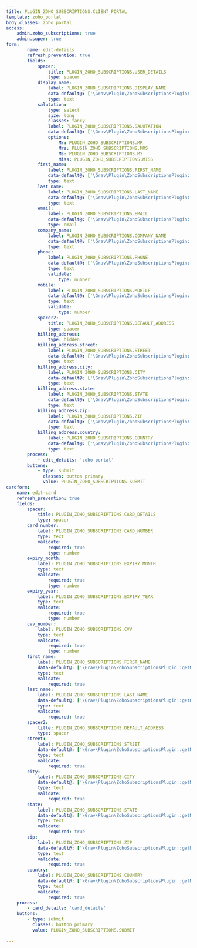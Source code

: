 ```yaml
---
title: PLUGIN_ZOHO_SUBSCRIPTIONS.CLIENT_PORTAL
template: zoho_portal
body_classes: zoho_portal
access:
    admin.zoho_subscriptions: true
    admin.super: true
form:
        name: edit-details
        refresh_prevention: true
        fields:
            spacer: 
                title: PLUGIN_ZOHO_SUBSCRIPTIONS.USER_DETAILS
                type: spacer
            display_name:
                label: PLUGIN_ZOHO_SUBSCRIPTIONS.DISPLAY_NAME
                data-default@: ['\Grav\Plugin\ZohoSubscriptionsPlugin::getMyDefault', 'display_name']
                type: text
            salutation: 
                type: select
                size: long
                classes: fancy
                label: PLUGIN_ZOHO_SUBSCRIPTIONS.SALUTATION
                data-default@: ['\Grav\Plugin\ZohoSubscriptionsPlugin::getMyDefault', 'salutation']
                options:
                    Mr: PLUGIN_ZOHO_SUBSCRIPTIONS.MR
                    Mrs: PLUGIN_ZOHO_SUBSCRIPTIONS.MRS
                    Ms: PLUGIN_ZOHO_SUBSCRIPTIONS.MS
                    Miss: PLUGIN_ZOHO_SUBSCRIPTIONS.MISS
            first_name: 
                label: PLUGIN_ZOHO_SUBSCRIPTIONS.FIRST_NAME
                data-default@: ['\Grav\Plugin\ZohoSubscriptionsPlugin::getMyDefault', 'first_name']
                type: text 
            last_name: 
                label: PLUGIN_ZOHO_SUBSCRIPTIONS.LAST_NAME
                data-default@: ['\Grav\Plugin\ZohoSubscriptionsPlugin::getMyDefault', 'last_name']
                type: text 
            email: 
                label: PLUGIN_ZOHO_SUBSCRIPTIONS.EMAIL
                data-default@: ['\Grav\Plugin\ZohoSubscriptionsPlugin::getMyDefault', 'email']
                type: email 
            company_name: 
                label: PLUGIN_ZOHO_SUBSCRIPTIONS.COMPANY_NAME
                data-default@: ['\Grav\Plugin\ZohoSubscriptionsPlugin::getMyDefault', 'company_name']
                type: text 
            phone: 
                label: PLUGIN_ZOHO_SUBSCRIPTIONS.PHONE
                data-default@: ['\Grav\Plugin\ZohoSubscriptionsPlugin::getMyDefault', 'phone']
                type: text 
                validate:
                    type: number
            mobile: 
                label: PLUGIN_ZOHO_SUBSCRIPTIONS.MOBILE
                data-default@: ['\Grav\Plugin\ZohoSubscriptionsPlugin::getMyDefault', 'mobile']
                type: text 
                validate:
                    type: number
            spacer2: 
                title: PLUGIN_ZOHO_SUBSCRIPTIONS.DEFAULT_ADDRESS
                type: spacer 
            billing_address: 
                type: hidden
            billing_address.street: 
                label: PLUGIN_ZOHO_SUBSCRIPTIONS.STREET
                data-default@: ['\Grav\Plugin\ZohoSubscriptionsPlugin::getMyDefaultAddress', 'street']
                type: text 
            billing_address.city: 
                label: PLUGIN_ZOHO_SUBSCRIPTIONS.CITY
                data-default@: ['\Grav\Plugin\ZohoSubscriptionsPlugin::getMyDefaultAddress', 'city']
                type: text 
            billing_address.state: 
                label: PLUGIN_ZOHO_SUBSCRIPTIONS.STATE
                data-default@: ['\Grav\Plugin\ZohoSubscriptionsPlugin::getMyDefaultAddress', 'state']
                type: text 
            billing_address.zip: 
                label: PLUGIN_ZOHO_SUBSCRIPTIONS.ZIP
                data-default@: ['\Grav\Plugin\ZohoSubscriptionsPlugin::getMyDefaultAddress', 'zip']
                type: text 
            billing_address.country: 
                label: PLUGIN_ZOHO_SUBSCRIPTIONS.COUNTRY
                data-default@: ['\Grav\Plugin\ZohoSubscriptionsPlugin::getMyDefaultAddress', 'country']
                type: text               
        process:
            - edit_details: 'zoho-portal'
        buttons:
            - type: submit
              classes: button primary
              value: PLUGIN_ZOHO_SUBSCRIPTIONS.SUBMIT      
cardform:
    name: edit-card
    refresh_prevention: true
    fields:
        spacer: 
            title: PLUGIN_ZOHO_SUBSCRIPTIONS.CARD_DETAILS
            type: spacer
        card_number:
            label: PLUGIN_ZOHO_SUBSCRIPTIONS.CARD_NUMBER
            type: text
            validate:
                required: true
                type: number
        expiry_month: 
            label: PLUGIN_ZOHO_SUBSCRIPTIONS.EXPIRY_MONTH
            type: text 
            validate:
                required: true
                type: number
        expiry_year: 
            label: PLUGIN_ZOHO_SUBSCRIPTIONS.EXPIRY_YEAR
            type: text 
            validate:
                required: true
                type: number
        cvv_number: 
            label: PLUGIN_ZOHO_SUBSCRIPTIONS.CVV
            type: text 
            validate:
                required: true
                type: number
        first_name: 
            label: PLUGIN_ZOHO_SUBSCRIPTIONS.FIRST_NAME
            data-default@: ['\Grav\Plugin\ZohoSubscriptionsPlugin::getMyDefault', 'first_name']
            type: text 
            validate:
                required: true
        last_name: 
            label: PLUGIN_ZOHO_SUBSCRIPTIONS.LAST_NAME
            data-default@: ['\Grav\Plugin\ZohoSubscriptionsPlugin::getMyDefault', 'last_name']
            type: text 
            validate:
                required: true
        spacer2: 
            title: PLUGIN_ZOHO_SUBSCRIPTIONS.DEFAULT_ADDRESS
            type: spacer 
        street: 
            label: PLUGIN_ZOHO_SUBSCRIPTIONS.STREET
            data-default@: ['\Grav\Plugin\ZohoSubscriptionsPlugin::getMyDefaultAddress', 'street']
            type: text 
            validate:
                required: true
        city: 
            label: PLUGIN_ZOHO_SUBSCRIPTIONS.CITY
            data-default@: ['\Grav\Plugin\ZohoSubscriptionsPlugin::getMyDefaultAddress', 'city']
            type: text 
            validate:
                required: true
        state: 
            label: PLUGIN_ZOHO_SUBSCRIPTIONS.STATE
            data-default@: ['\Grav\Plugin\ZohoSubscriptionsPlugin::getMyDefaultAddress', 'state']
            type: text 
            validate:
                required: true
        zip: 
            label: PLUGIN_ZOHO_SUBSCRIPTIONS.ZIP
            data-default@: ['\Grav\Plugin\ZohoSubscriptionsPlugin::getMyDefaultAddress', 'zip']
            type: text 
            validate:
                required: true
        country: 
            label: PLUGIN_ZOHO_SUBSCRIPTIONS.COUNTRY
            data-default@: ['\Grav\Plugin\ZohoSubscriptionsPlugin::getMyDefaultAddress', 'country']
            type: text   
            validate:
                required: true            
    process:
        - card_details: 'card_details'
    buttons:
        - type: submit
          classes: button primary
          value: PLUGIN_ZOHO_SUBSCRIPTIONS.SUBMIT
              
---
```

